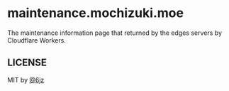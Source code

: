 # maintenance.mochizuki.moe

The maintenance information page that returned by the edges servers by Cloudflare Workers.

## LICENSE

MIT by [@6jz](https://twitter.com/6jz)